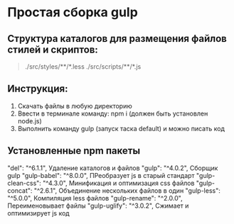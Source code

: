 # Простая сборка gulp

## Структура каталогов для размещения файлов стилей и скриптов:
>./src/styles/\*\*/\*.less
>./src/scripts/\*\*/\*.js

## Инструкция:
1. Скачать файлы в любую директорию
2. Ввести в терминале команду: npm i (должен быть установлен node.js)
3. Выполнить команду gulp (запуск таска default) и можно писать код 

## Установленные npm пакеты
"del": "^6.1.1", Удаление каталогов и файлов
"gulp": "^4.0.2", Сборщик gulp
"gulp-babel": "^8.0.0", ПРеобразует js в старый стандарт
"gulp-clean-css": "^4.3.0", Минификация и оптимизация css  файлов
"gulp-concat": "^2.6.1", Объединение нескольких файлов в один 
"gulp-less": "^5.0.0", Компиляция less файлов
"gulp-rename": "^2.0.0", Переименовывает файлы
"gulp-uglify": "^3.0.2", Сжимает и оптимизирует js код 
